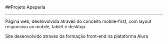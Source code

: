 ##Projeto Apeperia
___

Página web, desenvolvida através do conceito mobile-first, com layout responsivo ao mobile, tablet e desktop.

Site desenvolvido através da formação front-end na plataforma Alura
